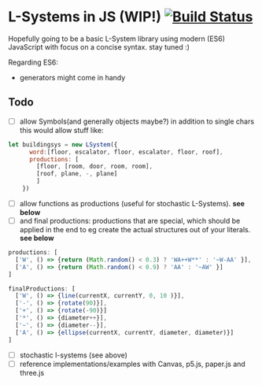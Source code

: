 # L-Systems in JS (WIP!) [![Build Status](https://travis-ci.org/nylki/lindenmayer.svg?branch=master)](https://travis-ci.org/nylki/lindenmayer)
Hopefully going to be a basic L-System library using modern (ES6) JavaScript with focus
on a concise syntax. stay tuned :)

Regarding ES6:
- generators might come in handy


## Todo


- [ ] allow Symbols(and generally objects maybe?) in addition to single chars
      this would allow stuff like: 
```.js
let buildingsys = new LSystem({
      word:[floor, escalator, floor, escalator, floor, roof],
      productions: [
        [floor, [room, door, room, room],
        [roof, plane, -, plane]
        ]
    })
```
- [ ] allow functions as productions (useful for stochastic L-Systems). **see below**
- [ ] and final productions: productions that are special, which should be applied in the end to eg create the actual structures out of your literals. **see below**

```.js
productions: [
  ['W', () => {return (Math.random() < 0.3) ? 'WA++W**' : '~W-AA' }],
  ['A', () => {return (Math.random() < 0.9) ? 'AA' : '~AW' }]
]

finalProductions: [
  ['W', () => {line(currentX, currentY, 0, 10 )}],
  ['-', () => {rotate(90)}],
  ['+', () => {rotate(-90)}]
  ['*', () => {diameter++}],
  ['~', () => {diameter--}],
  ['A', () => {ellipse(currentX, currentY, diameter, diameter)}]
]
```

- [ ] stochastic l-systems (see above)
- [ ] reference implementations/examples with Canvas, p5.js, paper.js and three.js
